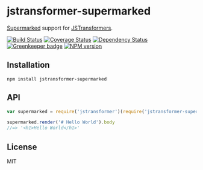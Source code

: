 # jstransformer-supermarked

[Supermarked](https://www.npmjs.com/package/supermarked) support for [JSTransformers](http://github.com/jstransformers).

[![Build Status](https://img.shields.io/travis/jstransformers/jstransformer-supermarked/master.svg)](https://travis-ci.org/jstransformers/jstransformer-supermarked)
[![Coverage Status](https://img.shields.io/codecov/c/github/jstransformers/jstransformer-supermarked/master.svg)](https://codecov.io/gh/jstransformers/jstransformer-supermarked)
[![Dependency Status](https://img.shields.io/david/jstransformers/jstransformer-supermarked/master.svg)](http://david-dm.org/jstransformers/jstransformer-supermarked)
[![Greenkeeper badge](https://badges.greenkeeper.io/jstransformers/jstransformer-supermarked.svg)](https://greenkeeper.io/)
[![NPM version](https://img.shields.io/npm/v/jstransformer-supermarked.svg)](https://www.npmjs.org/package/jstransformer-supermarked)

## Installation

    npm install jstransformer-supermarked

## API

```js
var supermarked = require('jstransformer')(require('jstransformer-supermarked'))

supermarked.render('# Hello World').body
//=> '<h1>Hello World</h1>'
```

## License

MIT
